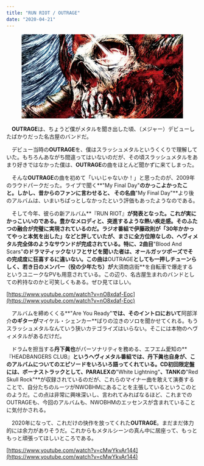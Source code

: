 ```yaml
---
title: "RUN RIOT / OUTRAGE"
date: "2020-04-21"
---
```


<figure>

![](/assets/n24084a873873_7a7a8d3c0ffeb7d79eedf991399537b7.png)

</figure>

　**OUTRAGE**は、ちょうど僕がメタルを聞き出した頃、（メジャー）デビューしたばかりだった名古屋のバンドだ。

　デビュー当時の**OUTRAGE**を、僕はスラッシュメタルというくくりで理解していた。もちろんあながち間違ってはいないのだが、その頃スラッシュメタルをあまり好きではなかった僕は、**OUTRAGE**の曲をほとんど聞かずに来てしまった。

　そんな**OUTRAGE**の曲を初めて「いいじゃないか！」と思ったのが、2009年のラウドパークだった。ライブで聞く**"My Final Day"**のかっこよかったこと。しかし、昔からのファンに言わせると、 その名曲**"My Final Day"**より後のアルバムは、いまいちぱっとしなかったという評価もあったようなのである。

　そして今年、彼らの新アルバム**『RUN RIOT』**が発表となった。これが実にかっこいいのである。豊かなメロディと、突進するような熱い疾走感。そのふたつの融合が完璧に実現されているのだ。ラジオ番組で伊藤政則が「30年かかってやっと本気を出した」などと評していたが、まさに全方位隙なしの、ヘヴィメタル完全体のようなサウンドが完成されている。特に、2曲目**"Blood And Scars"**のドラマティックなリフとサビを聞いた者は、オールガッツポーズでその完成度に狂喜するに違いない。この曲は**OUTRAGE**としても一押しチューンらしく、若き日のメンバー（役の少年たち）が**大須商店街**を自転車で爆走するというユニークなPVも用意されている。この辺り、名古屋生まれのバンドとしての矜持なのかと可笑しくもある。ぜひ見てほしい。

[https://www.youtube.com/watch?v=nO8xdaf-Eoc](https://www.youtube.com/watch?v=nO8xdaf-Eoc)

　アルバムを締めくくる**"Are You Ready"**では、そのイントロにおいて**阿部洋介**のギターが**マイケル・シェンカー**ばりの泣きのソロを聞かせてくれる。もうスラッシュメタルなんていう狭いカテゴライズはいらない。そこには本物のヘヴィメタルがあるだけだ。

　ドラムを担当する**丹下眞也**がパーソナリティを務める、エフエム愛知の**『HEADBANGERS CLUB』**というヘヴィメタル番組では、**丹下眞也**自身が、このアルバムについてのエピソードをいろいろ語ってくれている。CD初回限定盤には、ボーナストラックとして、**PARALEX**の**"White Lightning"**、**TANK**の**"Red Skull Rock"**が収録されているのだが、これらのマイナー曲を敢えて演奏することで、自分たちのルーツがNWOBHMにあることを主張しているというこのとのようだ。この点は非常に興味深いし、言われてみればなるほど、これまでのOUTRAGEも、今回のアルバムも、NWOBHMのエッセンスが含まれていることに気付かされる。

　2020年になって、これだけの快作を放ってくれた**OUTRAGE**。まだまだ体力的には余力がありそうだ。これからもメタルシーンの真ん中に居座って、もっともっと頑張ってほしいところである。

[https://www.youtube.com/watch?v=cMwYkvAr144](https://www.youtube.com/watch?v=cMwYkvAr144)
